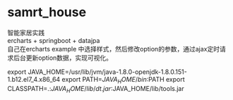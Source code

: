 # samrt_house   
智能家居实践   
ercharts + springboot + datajpa    
自己在ercharts example 中选择样式，然后修改option的参数，通过ajax定时请求后台更新option数据，实现可视化。   

export JAVA_HOME=/usr/lib/jvm/java-1.8.0-openjdk-1.8.0.151-1.b12.el7_4.x86_64
export PATH=$JAVA_HOME/bin:$PATH 
export CLASSPATH=.:$JAVA_HOME/lib/dt.jar:$JAVA_HOME/lib/tools.jar
